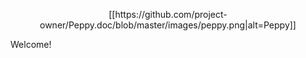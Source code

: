 <p align="center">
[[https://github.com/project-owner/Peppy.doc/blob/master/images/peppy.png|alt=Peppy]]
</p>

Welcome!
